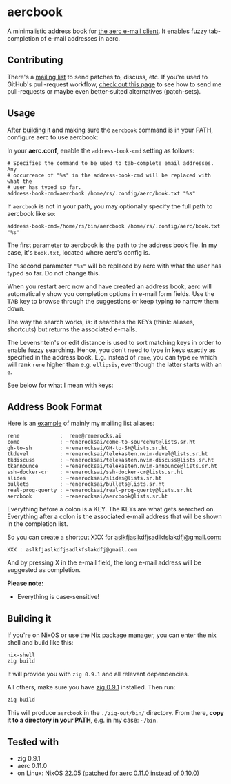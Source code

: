# aercbook

A minimalistic address book for [the aerc e-mail client](https://aerc-mail.org).
It enables fuzzy tab-completion of e-mail addresses in aerc.

## Contributing

There's a [mailing list](https://lists.sr.ht/~renerocksai/aercbook) to send
patches to, discuss, etc. If you're used to GitHub's pull-request workflow,
[check out this page](https://man.sr.ht/~renerocksai/migrate-to-sourcehut/PR.md)
to see how to send me pull-requests or maybe even better-suited alternatives
(patch-sets).

## Usage

After [building it](#building-it) and making sure the `aercbook` command is in
your PATH, configure aerc to use aercbook:

In your **aerc.conf**, enable the `address-book-cmd` setting as follows:

```console
# Specifies the command to be used to tab-complete email addresses. Any
# occurrence of "%s" in the address-book-cmd will be replaced with what the
# user has typed so far.
address-book-cmd=aercbook /home/rs/.config/aerc/book.txt "%s"
```

If `aercbook` is not in your path, you may optionally specify the full path to
aercbook like so:

```console
address-book-cmd=/home/rs/bin/aercbook /home/rs/.config/aerc/book.txt "%s"
```

The first parameter to aercbook is the path to the address book file. In my
case, it's `book.txt`, located where aerc's config is.

The second parameter `"%s"` will be replaced by aerc with what the user has
typed so far. Do not change this.

When you restart aerc now and have created an address book, aerc will
automatically show you completion options in e-mail form fields. Use the
<kbd>TAB</kbd> key to browse through the suggestions or keep typing to narrow
them down.

The way the search works, is: it searches the KEYs (think: aliases, shortcuts)
but returns the associated e-mails.

The Levenshtein's or edit distance is used to sort matching keys in order to
enable fuzzy searching. Hence, you don't need to type in keys exactly as
specified in the address book. E.g. instead of `rene`, you can type `ee` which
will rank `rene` higher than e.g. `ellipsis`, eventhough the latter starts with
an `e`.

See below for what I mean with keys:

## Address Book Format

Here is an [example](./book.txt) of mainly my mailing list aliases:

```console
rene             :  rene@renerocks.ai
come             : ~renerocksai/come-to-sourcehut@lists.sr.ht
gh-to-sh         : ~renerocksai/GH-to-SH@lists.sr.ht
tkdevel          : ~renerocksai/telekasten.nvim-devel@lists.sr.ht
tkdiscuss        : ~renerocksai/telekasten.nvim-discuss@lists.sr.ht
tkannounce       : ~renerocksai/telekasten.nvim-announce@lists.sr.ht
ssh-docker-cr    : ~renerocksai/ssh-docker-cr@lists.sr.ht
slides           : ~renerocksai/slides@lists.sr.ht
bullets          : ~renerocksai/bullets@lists.sr.ht
real-prog-querty : ~renerocksai/real-prog-querty@lists.sr.ht
aercbook         : ~renerocksai/aercbook@lists.sr.ht
```

Everything before a colon is a KEY. The KEYs are what gets searched on.
Everything after a colon is the associated e-mail address that will be shown in
the completion list.

So you can create a shortcut XXX for aslkfjaslkdfjsadlkfslakdfj@gmail.com:

```console
XXX : aslkfjaslkdfjsadlkfslakdfj@gmail.com
```

And by pressing X in the e-mail field, the long e-mail address will be
suggested as completion.

**Please note:**

- Everything is case-sensitive!

## Building it

If you're on NixOS or use the Nix package manager, you can enter the nix shell
and build like this:

```console
nix-shell
zig build
```

It will provide you with `zig 0.9.1` and all relevant dependencies.

All others, make sure you have [zig 0.9.1](https://ziglang.org/download/)
installed. Then run:

```console
zig build
```

This will produce `aercbook` in the `./zig-out/bin/` directory. From there,
**copy it to a directory in your PATH**, e.g. in my case: `~/bin`.

## Tested with

- zig 0.9.1
- aerc 0.11.0
- on Linux: NixOS 22.05 ([patched for aerc 0.11.0 instead of
  0.10.0](https://sr.ht/~renerocksai/nixpkgs/))
